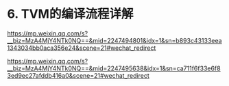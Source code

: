 

# 6. TVM的编译流程详解

https://mp.weixin.qq.com/s?__biz=MzA4MjY4NTk0NQ==&mid=2247494801&idx=1&sn=b893c43133eea1343034bb0aca356e24&scene=21#wechat_redirect



https://mp.weixin.qq.com/s?__biz=MzA4MjY4NTk0NQ==&mid=2247495638&idx=1&sn=ca711f6f33e6f83ed9ec27afddb416a0&scene=21#wechat_redirect

